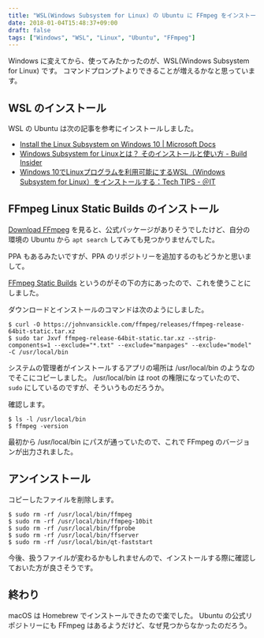 ```yaml
---
title: "WSL(Windows Subsystem for Linux) の Ubuntu に FFmpeg をインストールする"
date: 2018-01-04T15:48:37+09:00
draft: false
tags: ["Windows", "WSL", "Linux", "Ubuntu", "FFmpeg"]
---
```


Windows に変えてから、使ってみたかったのが、WSL(Windows Subsystem for Linux) です。
コマンドプロンプトよりできることが増えるかなと思っています。

<!--more-->

## WSL のインストール

WSL の Ubuntu は次の記事を参考にインストールしました。

* [Install the Linux Subsystem on Windows 10 | Microsoft Docs](https://docs.microsoft.com/ja-jp/windows/wsl/install-win10)
* [Windows Subsystem for Linuxとは？ そのインストールと使い方 - Build Insider](http://www.buildinsider.net/enterprise/wsl/01)
* [Windows 10でLinuxプログラムを利用可能にするWSL（Windows Subsystem for Linux）をインストールする：Tech TIPS - ＠IT](http://www.atmarkit.co.jp/ait/articles/1608/08/news039.html)

## FFmpeg Linux Static Builds のインストール

[Download FFmpeg](https://www.ffmpeg.org/download.html) を見ると、公式パッケージがありそうでしたけど、自分の環境の Ubuntu から `apt search` してみても見つかりませんでした。

PPA もあるみたいですが、PPA のリポジトリーを追加するのもどうかと思いまして。

[FFmpeg Static Builds](https://www.johnvansickle.com/ffmpeg/) というのがその下の方にあったので、これを使うことにしました。

ダウンロードとインストールのコマンドは次のようにしました。

```
$ curl -O https://johnvansickle.com/ffmpeg/releases/ffmpeg-release-64bit-static.tar.xz
$ sudo tar Jxvf ffmpeg-release-64bit-static.tar.xz --strip-components=1 --exclude="*.txt" --exclude="manpages" --exclude="model" -C /usr/local/bin
```

システムの管理者がインストールするアプリの場所は /usr/local/bin のようなのでそこにコピーしました。
/usr/local/bin は root の権限になっていたので、`sudo` にしているのですが、そういうものだろうか。

確認します。

```
$ ls -l /usr/local/bin
$ ffmpeg -version
```

最初から /usr/local/bin にパスが通っていたので、これで FFmpeg のバージョンが出力されました。

## アンインストール

コピーしたファイルを削除します。

```
$ sudo rm -rf /usr/local/bin/ffmpeg
$ sudo rm -rf /usr/local/bin/ffmpeg-10bit
$ sudo rm -rf /usr/local/bin/ffprobe
$ sudo rm -rf /usr/local/bin/ffserver
$ sudo rm -rf /usr/local/bin/qt-faststart
```

今後、扱うファイルが変わるかもしれませんので、インストールする際に確認しておいた方が良さそうです。

## 終わり

macOS は Homebrew でインストールできたので楽でした。
Ubuntu の公式リポジトリーにも FFmpeg はあるようだけど、なぜ見つからなかったのだろう。
